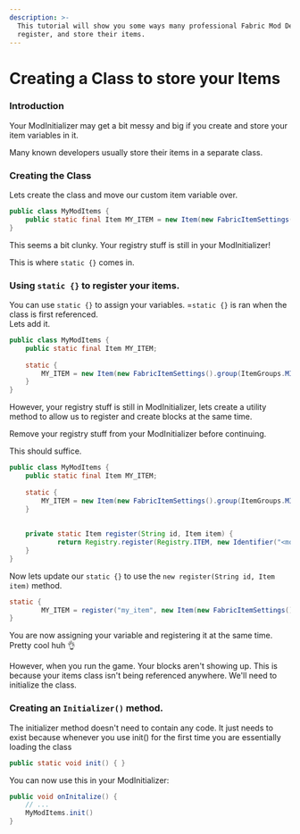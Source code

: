 ```yaml
---
description: >-
  This tutorial will show you some ways many professional Fabric Mod Developers
  register, and store their items.
---
```


# Creating a Class to store your Items

### Introduction

Your ModInitializer may get a bit messy and big if you create and store your item variables in it.

Many known developers usually store their items in a separate class.

### Creating the Class

Lets create the class and move our custom item variable over.

```java
public class MyModItems {
    public static final Item MY_ITEM = new Item(new FabricItemSettings().group(ItemGroups.MISC));
}
```

This seems a bit clunky. Your registry stuff is still in your ModInitializer!

This is where `static {}` comes in.

### Using `static {}` to register your items.

You can use `static {}` to assign your variables. =`static {}` is ran when the class is first referenced.\
Lets add it.

```java
public class MyModItems {
    public static final Item MY_ITEM;
    
    static {
        MY_ITEM = new Item(new FabricItemSettings().group(ItemGroups.MISC));
    }
}
```

However, your registry stuff is still in ModInitializer, lets create a utility method to allow us to register and create blocks at the same time.

Remove your registry stuff from your ModInitializer before continuing.

This should suffice.

```java
public class MyModItems {
    public static final Item MY_ITEM;
    
    static {
        MY_ITEM = new Item(new FabricItemSettings().group(ItemGroups.MISC));
    }
    
    
    private static Item register(String id, Item item) {
            return Registry.register(Registry.ITEM, new Identifier("<mod-id>", id), item);
    }
}
```

Now lets update our `static {}` to use the `new register(String id, Item item)` method.

```java
static {
        MY_ITEM = register("my_item", new Item(new FabricItemSettings().group(ItemGroups.MISC)));
}
```

You are now assigning your variable and registering it at the same time. Pretty cool huh 👌

However, when you run the game. Your blocks aren't showing up. This is because your items class isn't being referenced anywhere. We'll need to initialize the class.

### Creating an `Initializer()` method.

The initializer method doesn't need to contain any code. It just needs to exist because whenever you use init() for the first time you are essentially loading the class

```java
public static void init() { }
```

You can now use this in your ModInitializer:

```java
public void onInitalize() {
    // ...
    MyModItems.init()
}
```

